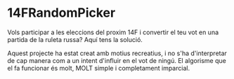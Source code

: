# 14FRandomPicker
Vols participar a les eleccions del proxim 14F i convertir el teu vot en una partida de la ruleta russa? Aquí tens la solució.

Aquest projecte ha estat creat amb motius recreatius, i no s'ha d'interpretar de cap manera com a un intent d'influir en el vot de ningú.
El algorisme que el fa funcionar és molt, MOLT simple i completament imparcial.
